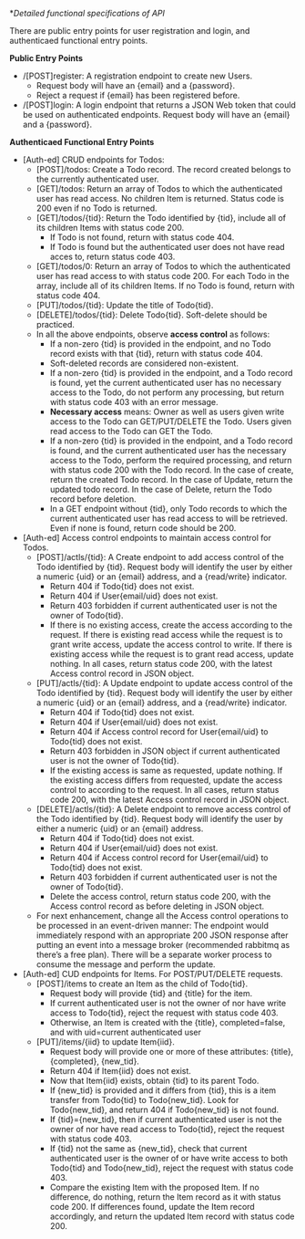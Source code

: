 **Detailed functional specifications of API*

There are public entry points for user registration and login, and authenticaed functional entry points.

**Public Entry Points**
<ul>
<li>/[POST]register: A registration endpoint to create new Users.
    <ul>
	<li>Request body will have an {email} and a {password}.</li>
	<li>Reject a request if {email} has been registered before.</li>
	</ul>
</li>
<li>/[POST]login: A login endpoint that returns a JSON Web token that could be used on authenticated endpoints.  
    Request body will have an {email} and a {password}.</li>
</ul>

**Authenticaed Functional Entry Points**
<ul>
<li>[Auth-ed] CRUD endpoints for Todos:
    <ul>
	<li>[POST]/todos: Create a Todo record.  The record created belongs to the currently authenticated user.</li>
	<li>[GET]/todos: Return an array of Todos to which the authenticated user has read access.  No children Item
        is returned.  Status code is 200 even if no Todo is returned.</li>
	<li>[GET]/todos/{tid}: Return the Todo identified by {tid}, include all of its children Items with status code 200.
	    <ul>
		<li>If Todo is not found, return with status code 404.</li>
		<li>If Todo is found but the authenticated user does not have read acces to, return status code 403.
		</ul>
	</li>
	<li>[GET]/todos/0: Return an array of Todos to which the authenticated user has read access to with status code 200. 
	    For each Todo in the array, include all of its children Items.  If no Todo is found, return with status code 404.</li>
    <li>[PUT]/todos/{tid}: Update the title of Todo{tid}.</li>
    <li>[DELETE]/todos/{tid}: Delete Todo{tid}. Soft-delete should be practiced.
	<li>In all the above endpoints, observe <b>access control</b> as follows:
	    <ul>
		<li>If a non-zero {tid} is provided in the endpoint, and no Todo record exists with that {tid}, return with status code 404.</li>
		<li>Soft-deleted records are considered non-existent.</li>
        <li>If a non-zero {tid} is provided in the endpoint, and a Todo record is found, yet the current authenticated user has no 
		    necessary access to the Todo, do not perform any processing, but return with status code 403 with an error message.</li>
        <li><b>Necessary access</b> means: Owner as well as users given write access to the Todo can GET/PUT/DELETE the Todo.  Users given
            read access to the Todo can GET the Todo.</li>
        <li>If a non-zero {tid} is provided in the endpoint, and a Todo record is found, and the current authenticated user has the 
		    necessary access to the Todo, perform the required processing, and return with status code 200 with the Todo record.
			In the case of create, return the created Todo record.  In the case of Update, return the updated todo record.  In the
			case of Delete, return the Todo record before deletion.</li>
		<li>In a GET endpoint without {tid}, only Todo records to which the current authenticated user has read access to will be 
		    retrieved.  Even if none is found, return code should be 200.</li>
        </ul>
	</li>
	</ul>
</li>
<li>[Auth-ed] Access control endpoints to maintain access control for Todos.
    <ul>
	<li>[POST]/actls/{tid}: A Create endpoint to add access control of the Todo identified by {tid}.
        Request body will identify the user by either a numeric {uid} or an {email} address, and a {read/write} indicator.
        <ul>
        <li>Return 404 if Todo{tid} does not exist.</li>
        <li>Return 404 if User{email/uid} does not exist.</li>
        <li>Return 403 forbidden if current authenticated user is not the owner of Todo{tid}.</li>
        <li>If there is no existing access, create the access according to the request.  If there is existing read access while 
		    the request is to grant write access, update the access control to write.  If there is existing access while 
			the request is to grant read access, update nothing.  In all cases, return status code 200, with the latest
			Access control record in JSON object.</li>
        </ul>
    </li>
	<li>[PUT]/actls/{tid}: A Update endpoint to update access control of the Todo identified by {tid}.
        Request body will identify the user by either a numeric {uid} or an {email} address, and a {read/write} indicator.
        <ul>
        <li>Return 404 if Todo{tid} does not exist.</li>
        <li>Return 404 if User{email/uid} does not exist.</li>
        <li>Return 404 if Access control record for User{email/uid} to Todo{tid} does not exist.</li>
        <li>Return 403 forbidden in JSON object if current authenticated user is not the owner of Todo{tid}.</li>
        <li>If the existing access is same as requested, update nothing.  If the existing access differs from requested, 
            update the access control to according to the request.  In all cases, return status code 200, with the latest
			Access control record in JSON object.</li>
        </ul>
    </li>
	<li>[DELETE]/actls/{tid}: A Delete endpoint to remove access control of the Todo identified by {tid}.
        Request body will identify the user by either a numeric {uid} or an {email} address.
        <ul>
        <li>Return 404 if Todo{tid} does not exist.</li>
        <li>Return 404 if User{email/uid} does not exist.</li>
        <li>Return 404 if Access control record for User{email/uid} to Todo{tid} does not exist.</li>
        <li>Return 403 forbidden if current authenticated user is not the owner of Todo{tid}.</li>
        <li>Delete the access control, return status code 200, with the Access control record as before deleting in JSON object.</li>
        </ul>
    </li>
	<li>For next enhancement, change all the Access control operations to be processed in an event-driven manner: The endpoint would 
	    immediately respond with an appropriate 200 JSON response after putting an event into a message broker (recommended rabbitmq 
		as there’s a free plan).  There will be a separate worker process to consume the message and perform the update.</li>
	</ul>
</li>
<li>[Auth-ed] CUD endpoints for Items.  For POST/PUT/DELETE requests.
    <ul>
	<li>[POST]/items to create an Item as the child of Todo{tid}.
		<ul>
		<li>Request body will provide {tid} and {title} for the item.</li>
		<li>If current authenticated user is not the owner of nor have write access to Todo{tid}, reject the request with status 
		    code 403.</li>
		<li>Otherwise, an Item is created with the {title}, completed=false, and with uid=current authenticated user</li>
		</ul>
	</li>
    <li>[PUT]/items/{iid} to update Item{iid}.
		<ul>
		<li>Request body will provide one or more of these attributes: {title}, {completed}, {new_tid}.</li>
        <li>Return 404 if Item{iid} does not exist.</li>
        <li>Now that Item{iid} exists, obtain {tid} to its parent Todo.</li>
		<li>If {new_tid} is provided and it differs from {tid}, this is a item transfer from Todo{tid} to Todo{new_tid}.  Look for 
		    Todo{new_tid}, and return 404 if Todo{new_tid} is not found.</li>
		<li>If {tid}={new_tid}, then if current authenticated user is not the owner of nor have read access to Todo{tid}, reject 
		    the request with status code 403.</li>
		<li>If {tid} not the same as {new_tid}, check that current authenticated user is the owner of or have write access to both
		    Todo{tid} and Todo{new_tid}, reject the request with status code 403.</li>
		<li>Compare the existing Item with the proposed Item.  If no difference, do nothing, return the Item record as it with 
		    status code 200.  If differences found, update the Item record accordingly, and return the updated Item record with 
			status code 200.</li>
		</ul>
	</li>
	</ul>
</li>
</ul>
